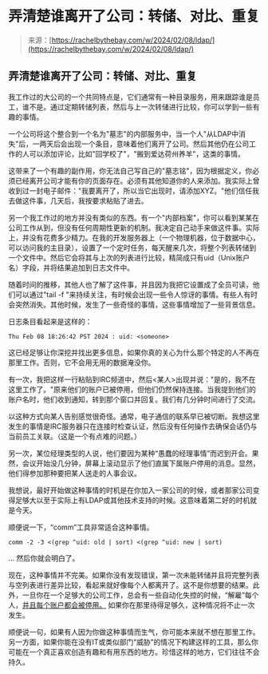 <!--yml

category: 未分类

date: 2024-05-27 14:44:12

-->

# 弄清楚谁离开了公司：转储、对比、重复

> 来源：[https://rachelbythebay.com/w/2024/02/08/ldap/](https://rachelbythebay.com/w/2024/02/08/ldap/)

## 弄清楚谁离开了公司：转储、对比、重复

我工作过的大公司的一个共同特点是，它们通常有一种目录服务，用来跟踪谁是员工，谁不是。通过定期转储列表，然后与上一次转储进行比较，你可以学到一些有趣的事情。

一个公司将这个整合到一个名为"墓志"的内部服务中，当一个人"从LDAP中消失"后，一两天后会出现一个条目，意味着他们离开了公司。然后其他仍在公司工作的人可以添加评论，比如"回学校了"，"搬到爱达荷州养羊"，这类的事情。

这带来了一个有趣的副作用，你无法自己写自己的"墓志铭"，因为根据定义，你必须已经离开公司才能有你的页面存在。必须有其他知道你的人来添加。我实际上曾收到过一封电子邮件："我要离开了，所以当它出现时，请添加XYZ。"他们信任我去做这件事，几天后，我按要求粘贴了进去。

另一个我工作过的地方并没有类似的东西。有一个"内部档案"，你可以看到某某在公司工作从<date>到<date>，但没有任何周期性更新的机制。我决定自己动手来做这件事。实际上，并没有花费多少精力。在我的开发服务器上（一个物理机器，位于数据中心，可以访问我的主目录），设置了一个定时任务，每天醒来几次，将整个列表转储到一个文件中。然后它会将其与上次的列表进行比较，精简成只有uid（Unix账户名）字段，并将结果追加到日志文件中。

随着时间的推移，其他人也了解了这件事，并且因为我把它设置成了全员可读，他们可以通过"tail -f <path>"来持续关注，有时候会出现一些令人惊讶的事情。有些人有时会突然消失。其他时候，发生了一些奇怪的事情，这些事情增加了一些背景信息。

日志条目看起来是这样的：

```
Thu Feb 08 18:26:42 PST 2024 : uid: <someone>

```

这已经足够让你深挖并找出更多信息，如果你真的关心为什么那个特定的人不再在那里工作。否则，它不会用无用的数据淹没你。

有一次，我把这样一行粘贴到IRC频道中，然后<某人>出现并说："是的，我不在这里工作了。"原来他们的账户已被停用，但他们仍然保持连接。当我提到他们的账户名时，他们收到通知，转到那个窗口并回复。我们有几分钟时间进行了交流。

以这种方式向某人告别感觉很奇怪。通常，电子通信的联系早已被切断。我想这里发生的事情是IRC服务器只在连接时检查认证，然后没有任何操作去确保会话仍与当前员工关联。（这是一个有点难的问题。）

另一次，某位经理类型的人说，他们要因为某种“愚蠢的经理事情”而迟到开会。果然，会议开始没几分钟，屏幕上滚动显示了他们直属下属账户停用的消息。显然，他们得参加那种要把某人送走的人事会议。

我想说，最好开始做这种事情的时机是在你加入一家公司的时候，或者那家公司变得足够大以至于实际上有LDAP或其他技术支持的时候。这意味着第二好的时机就是今天。

顺便说一下，“comm”工具非常适合这种事情。

```
comm -2 -3 <(grep ^uid: old | sort) <(grep ^uid: new | sort)

```

... 然后你就会明白了。

现在，这种事情并不完美。如果你没有发现错误，第一次未能转储并且将完整列表与空列表进行差异比较，看起来就好像每个人都离开了。这不是你想要的结果。此外，一旦你在一个足够大的公司工作，总会有一些自动化失控的时候，“解雇”每个人，[并且每个账户都会被停用。](/w/2019/11/01/gb/) 如果你在那里待得足够久，这种情况将不止一次发生。

顺便说一句，如果有人因为你做这种事情而生气，你可能本来就不想在那里工作。另一方面，如果你能在没有IT或类似部门“威胁”的情况下构建这样的工具，那么你可能在一个真正喜欢创造有趣和有用东西的地方。珍惜这样的地方，它们往往不会持久。

